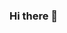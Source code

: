 ### Hi there 👋

<!--
**kellirestivo/kellirestivo** is a ✨ _special_ ✨ repository because its `README.md` (this file) appears on your GitHub profile.

# I'm a PhD Candidate at Baylor College of Medicine under the mentorship of Andreas Tolias. I work at the intersection of neuroscience and artificial intelligence, leveraging machine learning to study sensory perception. My current projects focus on characterizing the functions of neurons in mid-level visual cortex. I enjoy using predictive modeling techniques to probe difficult unanswered questions and expand the frontiers of neuroscience. In other news, my favorite hobbies are rock climbing 🧗‍ and classical piano 🎹

-->
